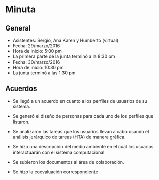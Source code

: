 <h1> Minuta </h1>

General
---
- Asistentes: Sergio, Ana Karen y Humberto (virtual) 
- Fecha: 29/marzo/2016
- Hora de inicio: 5:00 pm
- La primera parte de la junta terminó a la 8:30 pm
- Fecha: 30/marzo/2016
- Hora de inicio: 10:30 pm
- La junta terminó a las 1:30 pm

Acuerdos
---
- Se llegó a un acuerdo en cuanto a los perfiles de usuarios de su sistema.

- Se generó el diseño de personas para cada uno de los perfiles que listaron. 

- Se analizaron las tareas que los usuarios llevan a cabo usando el análisis 
jerárquico de tareas (HTA) de manera gráfica.

- Se hizo una descripción del medio ambiente en el cual los usuarios 
interactuarán con el sistema computacional.

- Se subieron los documentos al área de colaboración.

- Se hizo la coevaluación correspondiente



